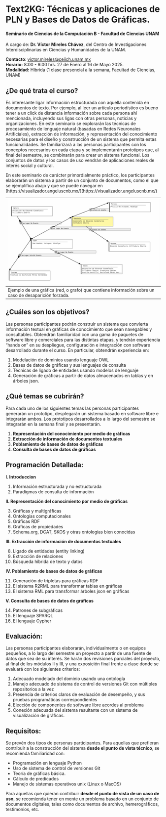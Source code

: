 # Text2KG: Técnicas y aplicaciones de PLN y Bases de Datos de Gráficas.
#### Seminario de Ciencias de la Computación B - Facultad de Ciencias UNAM
A cargo de: **Dr. Víctor Mireles Chávez**, del Centro de Investigaciones Interdisciplinarias en Ciencias y Humanidades de la UNAM.

**Contacto**: 	[victor.mireles@ceiich.unam.mx](mailto:victor.mireles@ceiich.unam.mx)  
**Horario:** 	8:00 \- 9:00 hrs.  27 de Enero al 16 de Mayo 2025\.  
**Modalidad:** 	Híbrida (1 clase presencial a la semana, Facultad de Ciencias, UNAM)



## **¿De qué trata el curso?**

Es interesante ligar información estructurada con aquella contenida en documentos de texto. Por ejemplo, al leer un artículo periodístico es bueno tener a un click de distancia información sobre cada persona ahí mencionada, incluyendo sus ligas con otras personas, noticias y organizaciones. En este seminario se explorarán las técnicas de procesamiento de lenguaje natural (basadas en Redes Neuronales Artificiales), extracción de información, y representación del conocimiento necesarias para el diseño y construcción de un sistema que permita estas funcionalidades. Se familiarizará a las personas participantes con los conceptos necesarios en cada etapa y se implementarán prototipos que, al final del semestre, se combinarán para crear un sistema funcional. Los conjuntos de datos y los casos de uso vendrán de aplicaciones reales de interés social y cultural. 

En este seminario de carácter primordialmente práctico, los participantes elaborarán un sistema a partir de un conjunto de documentos, como el que se ejemplifica abajo y que se puede navegar en [https://visualizador.angeluscnb.mx/](https://visualizador.angeluscnb.mx/)

| ![Grafo de Conocimiento sobre Desapariciones Forzadas Guerra Sucia](./diagram_sample_angelus.png)|
| :---- |
| Ejemplo de una gráfica (red, o grafo) que contiene información sobre un caso de desaparición forzada. |

## **¿Cuáles son los objetivos?**

Las personas participantes podrán construir un sistema que convierta información textual en gráficas de conocimiento que sean navegables y consultables. Obtendrán familiaridad con una gama de paquetes de software libre y comerciales para las distintas etapas, y tendrán experiencia “hands on” en su despliegue, configuración e integración con software desarrollado durante el curso. En particular, obtendrán experiencia en:

1. Modelación de dominios usando lenguaje OWL  
2. Bases de datos de gráficas y sus lenguajes de consulta  
3. Técnicas de ligado de entidades usando modelos de lenguaje  
4. Generación de gráficas a partir de datos almacenados en tablas y en árboles json.

## **¿Qué temas se cubrirán?**

Para cada uno de los siguientes temas las personas participantes generarán un prototipo, desplegarán un sistema basado en software libre e integrarán ambos. Los prototipos desarrollados a lo largo del semestre se integrarán en la semana final y se presentarán.

1. **Representación del conocimiento por medio de gráficas**  
2. **Extracción de información de documentos textuales**  
3. **Poblamiento de bases de datos de gráficas**  
4. **Consulta de bases de datos de gráficas**

## **Programación Detallada:**

**I. Introduccion**

1. Información estructurada y no estructurada  
2. Paradigmas de consulta de información

**II. Representación del conocimiento por medio de gráficas**

3. Gráficas y multigráficas  
4. Ontologías computacionales  
5. Gráficas RDF  
6. Gráficas de propiedades  
7. Schema.org,  DCAT, SKOS y otras ontologías bien conocidas

**III. Extracción de información de documentos textuales**

8. Ligado de entidades (entity linking)  
9. Extracción de relaciones  
10. Búsqueda híbrida de texto y datos

**IV. Poblamiento de bases de datos de gráficas**

11. Generación de tripletas para gráficas RDF  
12. El sistema R2RML para transformar tablas en gráficas  
13. El sistema RML para transformar árboles json en gráficas

**V. Consulta de bases de datos de gráficas**

14. Patrones de subgráficas  
15. El lenguaje SPARQL  
16. El lenguaje Cypher

## **Evaluación:**

Las personas participantes elaborarán, individualmente o en equipos pequeños, a lo largo del semestre un proyecto a partir de una fuente de datos que sea de su interés. Se harán dos revisiones parciales del proyecto, al final de los módulos II y III, y una exposición final frente a clase donde se evaluará con los siguientes criterios:

1) Adecuado modelado del dominio usando una ontología  
2) Manejo adecuado de sistema de control de versiones Git con múltiples repositorios a la vez  
3) Presencia de criterios claros de evaluación de desempeño, y sus pruebas programáticas correspondientes  
4) Elección de componentes de software libre acordes al problema  
5) Conexión adecuada del sistema resultante con un sistema de visualización de gráficas.

## **Requisitos:**

Se prevén dos tipos de personas participantes. Para aquellas que prefieran contribuir a la construcción del sistema **desde el punto de vista técnico**, se recomienda familiaridad con:

* Programación en lenguaje Python  
* Uso de sistema de control de versiones Git  
* Teoría de gráficas básica.  
* Cálculo de predicados  
* Manejo de sistemas operativos unix (Linux o MacOS)

Para aquellas que quieran contribuir **desde el punto de vista de un caso de uso**, se recomienda tener en mente un problema basado en un conjunto de documentos digitales, tales como documentos de archivo, hemerográficos, testimonios, etc.
